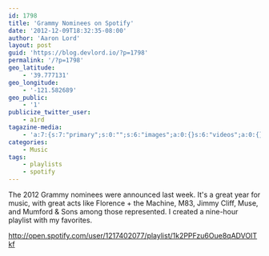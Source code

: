 ```yaml
---
id: 1798
title: 'Grammy Nominees on Spotify'
date: '2012-12-09T18:32:35-08:00'
author: 'Aaron Lord'
layout: post
guid: 'https://blog.devlord.io/?p=1798'
permalink: '/?p=1798'
geo_latitude:
    - '39.777131'
geo_longitude:
    - '-121.582689'
geo_public:
    - '1'
publicize_twitter_user:
    - a1rd
tagazine-media:
    - 'a:7:{s:7:"primary";s:0:"";s:6:"images";a:0:{}s:6:"videos";a:0:{}s:11:"image_count";i:0;s:6:"author";s:8:"28099389";s:7:"blog_id";s:8:"28571045";s:9:"mod_stamp";s:19:"2012-12-10 02:34:26";}'
categories:
    - Music
tags:
    - playlists
    - spotify
---
```


The 2012 Grammy nominees were announced last week. It's a great year for music, with great acts like Florence + the Machine, M83, Jimmy Cliff, Muse, and Mumford &amp; Sons among those represented. I created a nine-hour playlist with my favorites.

http://open.spotify.com/user/1217402077/playlist/1k2PPFzu6Oue8qADVOITkf